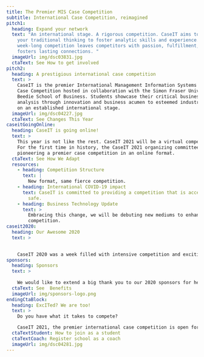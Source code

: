 ```yaml
---
title: The Premier MIS Case Competition
subtitle: International Case Competition, reimagined
pitch1:
  heading: Expand your network
  text: "An international stage. A rigorous competition. CaseIT aims to challenge
    your traditional thinking to foster analytic skills and experience. CaseIT’s
    week-long competition leaves competitors with passion, fulfillment, and
    fosters lasting connections. "
  imageUrl: img/dsc03831.jpg
  ctaText: See How to get involved
pitch2:
  heading: A prestigious international case competition
  text: >
    CaseIT is the premier International Management Information Systems (MIS)
    Case Competition hosted in collaboration with the Simon Fraser University
    Beedie School of Business. Students showcase their critical business case
    analysis through innovation and business acumen to esteemed industry judges
    on an established international stage.
  imageUrl: img/dsc04227.jpg
  ctaText: See Changes This Year
caseitGoingOnline:
  heading: CaseIT is going online!
  text: >
    This year is not like the rest. CaseIT 2021 will be a virtual competition!
    For the first time in history, the CaseIT 2021 organizing committee will be
    pioneering a premier case competition in an online format.
  ctaText: See How We Adapt
  resources:
    - heading: Competition Structure
      text: |
        New format, same fierce competition.
    - heading: International COVID-19 impact
      text: CaseIT is committed to providing a competition that is accessible and
        safe.
    - heading: Business Technology Update
      text: >
        Embracing this change, we will be debuting new mediums to enhance our
        competition.
caseit2020:
  heading: Our Awesome 2020
  text: >
    

    CaseIT 2020 was a week filled with intensive competition and exciting events. The premiere of our ExchangeIT event provided competitor engagement like never before. Students showcased their innovation and passion to esteemed industry judges with Indiana University taking first place. 
sponsors:
  heading: Sponsors
  text: >
    
    We would like to extend a big thank you to our 2020 sponsors for helping us create a phenomenal event. Your involvement has helped CaseIT create connections and inspire learning and growth for 872 undergraduate competitors, representing 47 universities, and 19 countries since 2004.
  ctaText: See  Benefits
  imageUrl: img/sponsors-logo.png
endingCtaBlock:
  heading: ExcITed? We are too!
  text: >
    Do you have what it takes to compete? 

    CaseIT 2021, the premier international case competition is open for applications. 
  ctaTextStudent: How to join as a student
  ctaTextCoach: Register school as a coach
  imageUrl: img/dsc04281.jpg
---
```

